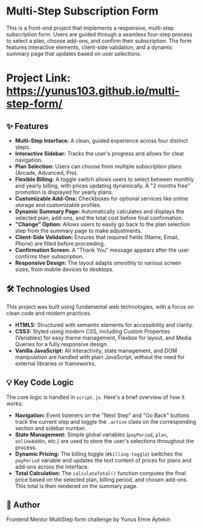 # Multi-Step Subscription Form

This is a front-end project that implements a responsive, multi-step subscription form. Users are guided through a seamless four-step process to select a plan, choose add-ons, and confirm their subscription. The form features interactive elements, client-side validation, and a dynamic summary page that updates based on user selections.

# Project Link: https://yunus103.github.io/multi-step-form/

## ✨ Features

* **Multi-Step Interface:** A clean, guided experience across four distinct steps.
* **Interactive Sidebar:** Tracks the user's progress and allows for clear navigation.
* **Plan Selection:** Users can choose from multiple subscription plans (Arcade, Advanced, Pro).
* **Flexible Billing:** A toggle switch allows users to select between monthly and yearly billing, with prices updating dynamically. A "2 months free" promotion is displayed for yearly plans.
* **Customizable Add-Ons:** Checkboxes for optional services like online storage and customizable profiles.
* **Dynamic Summary Page:** Automatically calculates and displays the selected plan, add-ons, and the total cost before final confirmation.
* **"Change" Option:** Allows users to easily go back to the plan selection step from the summary page to make adjustments.
* **Client-Side Validation:** Ensures that required fields (Name, Email, Phone) are filled before proceeding.
* **Confirmation Screen:** A "Thank You" message appears after the user confirms their subscription.
* **Responsive Design:** The layout adapts smoothly to various screen sizes, from mobile devices to desktops.

## 🛠️ Technologies Used

This project was built using fundamental web technologies, with a focus on clean code and modern practices.

* **HTML5:** Structured with semantic elements for accessibility and clarity.
* **CSS3:** Styled using modern CSS, including Custom Properties (Variables) for easy theme management, Flexbox for layout, and Media Queries for a fully responsive design.
* **Vanilla JavaScript:** All interactivity, state management, and DOM manipulation are handled with plain JavaScript, without the need for external libraries or frameworks.


## 💡 Key Code Logic

The core logic is handled in `script.js`. Here's a brief overview of how it works:

* **Navigation:** Event listeners on the "Next Step" and "Go Back" buttons track the current step and toggle the `.active` class on the corresponding section and sidebar number.
* **State Management:** Simple global variables (`payPeriod`, `plan`, `onlineAddOn`, etc.) are used to store the user's selections throughout the process.
* **Dynamic Pricing:** The billing toggle (`#billing-toggle`) switches the `payPeriod` variable and updates the text content of prices for plans and add-ons across the interface.
* **Total Calculation:** The `calculateTotal()` function computes the final price based on the selected plan, billing period, and chosen add-ons. This total is then rendered on the summary page.


## 👤 Author

Frontend Mentor MultiStep form challenge by Yunus Emre Aytekin